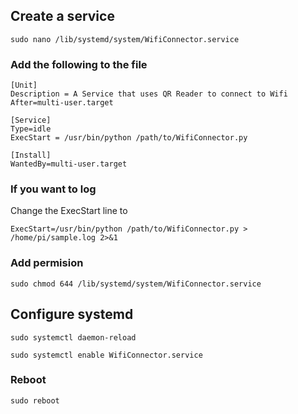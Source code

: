 ## Create a service
`sudo nano /lib/systemd/system/WifiConnector.service`
### Add the following to the file
    [Unit]
    Description = A Service that uses QR Reader to connect to Wifi
    After=multi-user.target
    
    [Service]
    Type=idle
    ExecStart = /usr/bin/python /path/to/WifiConnector.py

    [Install]
    WantedBy=multi-user.target

### If you want to log
Change the ExecStart line to
    
    ExecStart=/usr/bin/python /path/to/WifiConnector.py > /home/pi/sample.log 2>&1

### Add permision
`sudo chmod 644 /lib/systemd/system/WifiConnector.service`

## Configure systemd
    sudo systemctl daemon-reload

    sudo systemctl enable WifiConnector.service

### Reboot
    sudo reboot